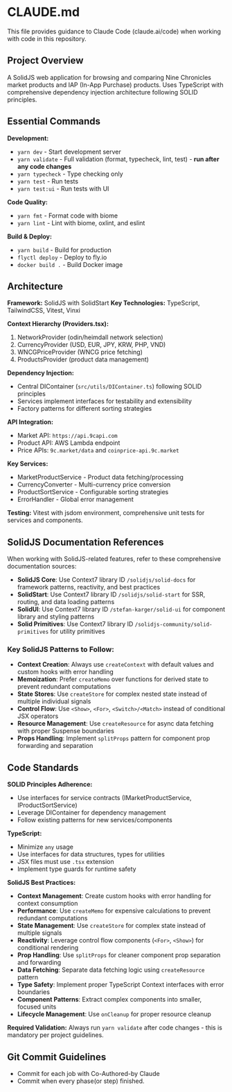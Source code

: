 # CLAUDE.md

This file provides guidance to Claude Code (claude.ai/code) when working with code in this repository.

## Project Overview

A SolidJS web application for browsing and comparing Nine Chronicles market products and IAP (In-App Purchase) products. Uses TypeScript with comprehensive dependency injection architecture following SOLID principles.

## Essential Commands

**Development:**
- `yarn dev` - Start development server
- `yarn validate` - Full validation (format, typecheck, lint, test) - **run after any code changes**
- `yarn typecheck` - Type checking only
- `yarn test` - Run tests
- `yarn test:ui` - Run tests with UI

**Code Quality:**
- `yarn fmt` - Format code with biome
- `yarn lint` - Lint with biome, oxlint, and eslint

**Build & Deploy:**
- `yarn build` - Build for production
- `flyctl deploy` - Deploy to fly.io
- `docker build .` - Build Docker image

## Architecture

**Framework:** SolidJS with SolidStart
**Key Technologies:** TypeScript, TailwindCSS, Vitest, Vinxi

**Context Hierarchy (Providers.tsx):**
1. NetworkProvider (odin/heimdall network selection)
2. CurrencyProvider (USD, EUR, JPY, KRW, PHP, VND)
3. WNCGPriceProvider (WNCG price fetching)
4. ProductsProvider (product data management)

**Dependency Injection:** 
- Central DIContainer (`src/utils/DIContainer.ts`) following SOLID principles
- Services implement interfaces for testability and extensibility
- Factory patterns for different sorting strategies

**API Integration:**
- Market API: `https://api.9capi.com`
- Product API: AWS Lambda endpoint
- Price APIs: `9c.market/data` and `coinprice-api.9c.market`

**Key Services:**
- MarketProductService - Product data fetching/processing
- CurrencyConverter - Multi-currency price conversion
- ProductSortService - Configurable sorting strategies
- ErrorHandler - Global error management

**Testing:** Vitest with jsdom environment, comprehensive unit tests for services and components.

## SolidJS Documentation References

When working with SolidJS-related features, refer to these comprehensive documentation sources:
- **SolidJS Core**: Use Context7 library ID `/solidjs/solid-docs` for framework patterns, reactivity, and best practices
- **SolidStart**: Use Context7 library ID `/solidjs/solid-start` for SSR, routing, and data loading patterns
- **SolidUI**: Use Context7 library ID `/stefan-karger/solid-ui` for component library and styling patterns
- **Solid Primitives**: Use Context7 library ID `/solidjs-community/solid-primitives` for utility primitives

### Key SolidJS Patterns to Follow:
- **Context Creation**: Always use `createContext` with default values and custom hooks with error handling
- **Memoization**: Prefer `createMemo` over functions for derived state to prevent redundant computations
- **State Stores**: Use `createStore` for complex nested state instead of multiple individual signals
- **Control Flow**: Use `<Show>`, `<For>`, `<Switch>/<Match>` instead of conditional JSX operators
- **Resource Management**: Use `createResource` for async data fetching with proper Suspense boundaries
- **Props Handling**: Implement `splitProps` pattern for component prop forwarding and separation

## Code Standards

**SOLID Principles Adherence:**
- Use interfaces for service contracts (IMarketProductService, IProductSortService)
- Leverage DIContainer for dependency management
- Follow existing patterns for new services/components

**TypeScript:**
- Minimize `any` usage
- Use interfaces for data structures, types for utilities
- JSX files must use `.tsx` extension
- Implement type guards for runtime safety

**SolidJS Best Practices:**
- **Context Management**: Create custom hooks with error handling for context consumption
- **Performance**: Use `createMemo` for expensive calculations to prevent redundant computations
- **State Management**: Use `createStore` for complex state instead of multiple signals
- **Reactivity**: Leverage control flow components (`<For>`, `<Show>`) for conditional rendering
- **Prop Handling**: Use `splitProps` for cleaner component prop separation and forwarding
- **Data Fetching**: Separate data fetching logic using `createResource` pattern
- **Type Safety**: Implement proper TypeScript Context interfaces with error boundaries
- **Component Patterns**: Extract complex components into smaller, focused units
- **Lifecycle Management**: Use `onCleanup` for proper resource cleanup

**Required Validation:**
Always run `yarn validate` after code changes - this is mandatory per project guidelines.

## Git Commit Guidelines
- Commit for each job with Co-Authored-by Claude
- Commit when every phase(or step) finished.